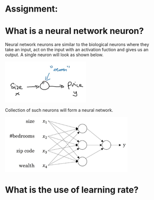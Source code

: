 # Assignment:

# What is a neural network neuron?

Neural network neurons are similar to the biological neurons where they take an input, act on the input with an activation fuction and gives us an output. A                single neuron will look as shown below.

![Neuron](https://github.com/ganeshkcs/END2/blob/master/S1/Neuron.png)

Collection of such neurons will form a neural network.

![Neural-Network](https://github.com/ganeshkcs/END2/blob/master/S1/Neural-network.png)

# What is the use of learning rate?





